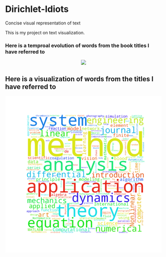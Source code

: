 # Dirichlet-Idiots
Concise visual representation of text 

This is my project on text visualization. 

### Here is a temproal evolution of words from the book titles I have referred to 
<center>
<img src="https://github.com/jArumugam/Dirichlet-Idiots/blob/master/results/jayDat_wordCloud.gif" width="600" />
</center>

## Here is a visualization of words from the titles I have referred to
<center>
<img src="https://github.com/jArumugam/Dirichlet-Idiots/blob/master/results/jayDat_wordCloud.png" width="600" />
</center>


